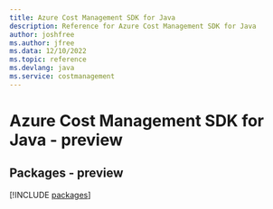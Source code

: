 ```yaml
---
title: Azure Cost Management SDK for Java
description: Reference for Azure Cost Management SDK for Java
author: joshfree
ms.author: jfree
ms.data: 12/10/2022
ms.topic: reference
ms.devlang: java
ms.service: costmanagement
---
```

# Azure Cost Management SDK for Java - preview
## Packages - preview
[!INCLUDE [packages](cost-management-index.md)]